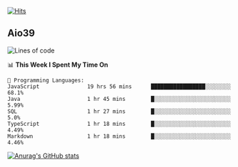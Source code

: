 [![Hits](https://hits.seeyoufarm.com/api/count/incr/badge.svg?url=https%3A%2F%2Fgithub.com%2Faio39&count_bg=%2339C5BB&title_bg=%23555555&icon=&icon_color=%23E7E7E7&title=hits&edge_flat=false)](https://hits.seeyoufarm.com)

## Aio39

<!--START_SECTION:waka-->
![Lines of code](https://img.shields.io/badge/From%20Hello%20World%20I%27ve%20Written-375855%20lines%20of%20code-blue)

📊 **This Week I Spent My Time On** 

```text
💬 Programming Languages: 
JavaScript               19 hrs 56 mins      █████████████████░░░░░░░░   68.1% 
Java                     1 hr 45 mins        █░░░░░░░░░░░░░░░░░░░░░░░░   5.99% 
SQL                      1 hr 27 mins        █░░░░░░░░░░░░░░░░░░░░░░░░   5.0% 
TypeScript               1 hr 18 mins        █░░░░░░░░░░░░░░░░░░░░░░░░   4.49% 
Markdown                 1 hr 18 mins        █░░░░░░░░░░░░░░░░░░░░░░░░   4.46%

```


<!--END_SECTION:waka-->
[![Anurag's GitHub stats](https://github-readme-stats.vercel.app/api?username=aio39)](https://github.com/anuraghazra/github-readme-stats)

<!--
**aio39/aio39** is a ✨ _special_ ✨ repository because its `README.md` (this file) appears on your GitHub profile.

Here are some ideas to get you started:

- 🔭 I’m currently working on ...
- 🌱 I’m currently learning ...
- 👯 I’m looking to collaborate on ...
- 🤔 I’m looking for help with ...
- 💬 Ask me about ...
- 📫 How to reach me: ...
- 😄 Pronouns: ...
- ⚡ Fun fact: ...
-->
